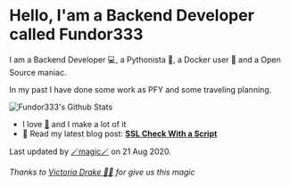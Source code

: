 
# Hello, I'am a Backend Developer called Fundor333

I am a Backend Developer 💻, a Pythonista 🐍, a Docker user 🐋 and a Open Source maniac.

In my past I have done some work as PFY and some traveling planning.

![Fundor333's Github Stats](https://github-readme-stats.vercel.app/api?username=fundor333&show_icons=true)
- I love [🍵](https://digitaltearoom.com/post/2020/ice-tea-without-heat/) and I make a lot of it
- 📰 Read my latest blog post: **[SSL Check With a Script](https://fundor333.com/post/2020/ssl-check-with-a-script/)**

Last updated by [🪄magic🪄](https://victoria.dev/blog/go-automate-your-github-profile-readme/) on 21 Aug 2020.

*Thanks to [Victoria Drake 🧙‍♀️](https://victoria.dev/blog/go-automate-your-github-profile-readme/) for give us this magic*
